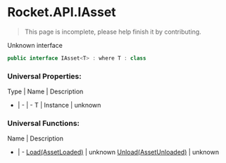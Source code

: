 # Rocket.API.IAsset

> This page is incomplete, please help finish it by contributing.

Unknown interface

```csharp
public interface IAsset<T> : where T : class
```

### Universal Properties:
Type | Name | Description
- | - | -
T | Instance | unknown


### Universal Functions:

Name | Description
- | -
[Load(AssetLoaded<T>)](#) | unknown
[Unload(AssetUnloaded<T>)](#) | unknown